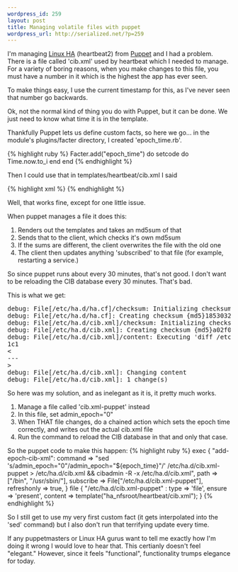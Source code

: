 ```yaml
--- 
wordpress_id: 259
layout: post
title: Managing volatile files with puppet
wordpress_url: http://serialized.net/?p=259
---
```

I'm managing <a href="linux-ha.org">Linux HA</a> (heartbeat2) from <a href="http://reductivelabs.com">Puppet</a> and I had a problem.
There is a file called 'cib.xml' used by heartbeat which I needed to manage. For a variety of boring reasons, when you make changes to this file, you must have a number in it which is the highest the
app has ever seen.

To make things easy, I use the current timestamp for this, as I've never seen that number go backwards.

Ok, not the normal kind of thing you do with Puppet, but it can be done. We just need to know what time it is in the template.

Thankfully Puppet lets us define custom facts, so here we go...
in the module's plugins/facter directory, I created 'epoch_time.rb'.

{% highlight ruby %}
Facter.add("epoch_time") do
        setcode do
                Time.now.to_i
        end
end
{% endhighlight %}

Then I could use that in templates/heartbeat/cib.xml I said

{% highlight xml %}
 <cib admin_epoch="<%= epoch_time %>">
{% endhighlight %}

Well, that works fine, except for one little issue.

When puppet manages a file it does this:
<ol>
<li>Renders out the templates and takes an md5sum of that</li>
<li>Sends that to the client, which checks it's own md5sum</li>
<li>If the sums are different, the client overwrites the file with the old one</li>
<li>The client then updates anything 'subscribed' to that file (for example, restarting a service.)</li>
</ol>

So since puppet runs about every 30 minutes, that's not good. I don't want to be reloading the CIB database every 30 minutes. That's bad.

This is what we get:
<pre>
debug: File[/etc/ha.d/ha.cf]/checksum: Initializing checksum hash
debug: File[/etc/ha.d/ha.cf]: Creating checksum {md5}18530322762561ce59f1d414340b4c43
debug: File[/etc/ha.d/cib.xml]/checksum: Initializing checksum hash
debug: File[/etc/ha.d/cib.xml]: Creating checksum {md5}a02f0ca8a3cce64d7913faa3268e530b
debug: File[/etc/ha.d/cib.xml]/content: Executing 'diff /etc/ha.d/cib.xml /tmp/puppet-diffing20090415-3486-ska653-0'
1c1
< <cib admin_epoch="1239318580">
---
>  <cib admin_epoch="1239815009">
debug: File[/etc/ha.d/cib.xml]: Changing content
debug: File[/etc/ha.d/cib.xml]: 1 change(s)
</cib></pre>


So here was my solution, and as inelegant as it is, it pretty much works.

<ol>
<li>Manage a file called 'cib.xml-puppet' instead</li>
<li>In this file, set admin_epoch="0"</li>
<li>When THAT file changes, do a chained action which sets the epoch time correctly, and writes out the actual cib.xml file</li>
<li>Run the command to reload the CIB database in that and only that case.</li>
</ol>

So the puppet code to make this happen:
{% highlight ruby %}
        exec { "add-epoch-cib-xml":
                command => "sed 's/admin_epoch=\"0\"/admin_epoch=\"${epoch_time}\"/' /etc/ha.d/cib.xml-puppet > /etc/ha.d/cib.xml && cibadmin -R -x /etc/ha.d/cib.xml",
                path => ["/bin", "/usr/sbin/"],
                subscribe => File["/etc/ha.d/cib.xml-puppet"],
                refreshonly => true,
        }
        file { "/etc/ha.d/cib.xml-puppet" :
                type => 'file',
                ensure => 'present',
                content => template("ha_nfsroot/heartbeat/cib.xml");
        }
{% endhighlight %}

So I still get to use my very first custom fact (it gets interpolated into the 'sed' command) but I also don't run that terrifying update every time.

If any puppetmasters or Linux HA gurus want to tell me exactly how I'm doing it wrong I would love to hear that. This certianly doesn't feel "elegant."
However, since it feels "functional", functionality trumps elegance for today.
